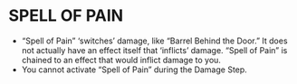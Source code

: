 
# SPELL OF PAIN

*   “Spell of Pain” ‘switches’ damage, like “Barrel Behind the Door.” It does not actually have an effect itself that ‘inflicts’ damage. “Spell of Pain” is chained to an effect that would inflict damage to you.
*   You cannot activate “Spell of Pain” during the Damage Step.

  